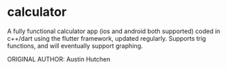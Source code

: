 # calculator

A fully functional calculator app (ios and android both supported) coded in c++/dart using the flutter framework, updated regularly. 
Supports trig functions, and will eventually support graphing.

ORIGINAL AUTHOR: Austin Hutchen

